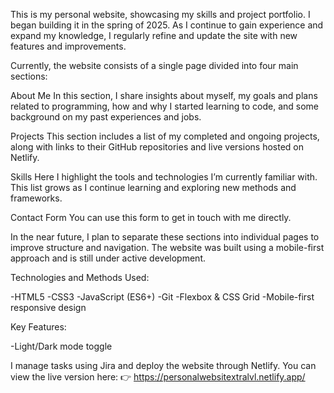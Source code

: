 This is my personal website, showcasing my skills and project portfolio.
I began building it in the spring of 2025. As I continue to gain experience and expand my knowledge, I regularly refine and update the site with new features and improvements.

Currently, the website consists of a single page divided into four main sections:

About Me
In this section, I share insights about myself, my goals and plans related to programming, how and why I started learning to code, and some background on my past experiences and jobs.

Projects
This section includes a list of my completed and ongoing projects, along with links to their GitHub repositories and live versions hosted on Netlify.

Skills
Here I highlight the tools and technologies I’m currently familiar with. This list grows as I continue learning and exploring new methods and frameworks.

Contact Form
You can use this form to get in touch with me directly.

In the near future, I plan to separate these sections into individual pages to improve structure and navigation.
The website was built using a mobile-first approach and is still under active development.

Technologies and Methods Used:

-HTML5
-CSS3
-JavaScript (ES6+)
-Git
-Flexbox & CSS Grid
-Mobile-first responsive design

Key Features:

-Light/Dark mode toggle

I manage tasks using Jira and deploy the website through Netlify.
You can view the live version here:
👉 https://personalwebsitextralvl.netlify.app/
